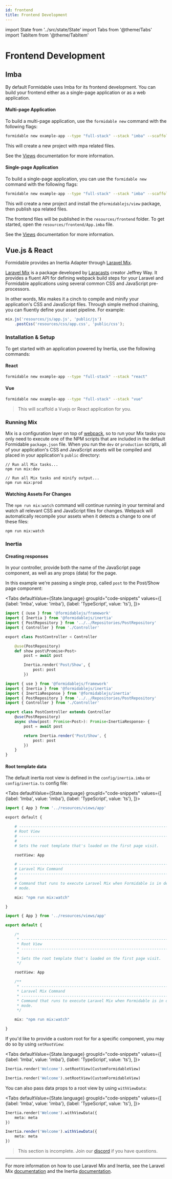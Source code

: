 ```yaml
---
id: frontend
title: Frontend Development
---
```


import State from '../src/state/State'
import Tabs from '@theme/Tabs'
import TabItem from '@theme/TabItem'

# Frontend Development

## Imba

By default Formidable uses Imba for its frontend development. You can build your frontend either as a single-page application or as a web application.

#### Multi-page Application

To build a multi-page application, use the `formidable new` command with the following flags:

```bash
formidable new example-app --type "full-stack" --stack "imba" --scaffolding "mpa"
```

This will create a new project with mpa related files.

See the [Views](/docs/views) documentation for more information.

#### Single-page Application

To build a single-page application, you can use the `formidable new` command with the following flags:

```bash
formidable new example-app --type "full-stack" --stack "imba" --scaffolding "spa"
```

This will create a new project and install the `@formidablejs/view` package, then publish spa related files.

The frontend files will be published in the `resources/frontend` folder.
To get started, open the `resources/frontend/App.imba` file.

See the [Views](/docs/views) documentation for more information.

## Vue.js & React

Formidable provides an Inertia Adapter through [Laravel Mix](https://github.com/JeffreyWay/laravel-mix).

[Laravel Mix](https://github.com/JeffreyWay/laravel-mix) is a package developed by [Laracasts](https://laracasts.com/) creator Jeffrey Way. It provides a fluent API for defining webpack build steps for your Laravel and Formidable applications using several common CSS and JavaScript pre-processors.

In other words, Mix makes it a cinch to compile and minify your application's CSS and JavaScript files. Through simple method chaining, you can fluently define your asset pipeline. For example:

```js title=webpack.mix.js
mix.js('resources/js/app.js', 'public/js')
    .postCss('resources/css/app.css', 'public/css');
```

### Installation & Setup

To get started with an application powered by Inertia, use the following commands:

#### React

```bash
formidable new example-app --type "full-stack" --stack "react"
```

#### Vue

```bash
formidable new example-app --type "full-stack" --stack "vue"
```

> This will scaffold a Vuejs or React application for you.

### Running Mix

Mix is a configuration layer on top of [webpack](https://webpack.js.org/), so to run your Mix tasks you only need to execute one of the NPM scripts that are included in the default Formidable `package.json` file. When you run the `dev` or `production` scripts, all of your application's CSS and JavaScript assets will be compiled and placed in your application's `public` directory:

```
// Run all Mix tasks...
npm run mix:dev

// Run all Mix tasks and minify output...
npm run mix:prod
```

#### Watching Assets For Changes

The `npm run mix:watch` command will continue running in your terminal and watch all relevant CSS and JavaScript files for changes. Webpack will automatically recompile your assets when it detects a change to one of these files:

```
npm run mix:watch
```

### Inertia

#### Creating responses

In your controller, provide both the name of the JavaScript page component, as well as any props (data) for the page.

In this example we're passing a single prop, called `post` to the Post/Show page component:

<Tabs
    defaultValue={State.language}
	groupId="code-snippets"
    values={[
        {label: 'Imba', value: 'imba'},
        {label: 'TypeScript', value: 'ts'},
    ]}>
<TabItem value="imba">

```py title=app/Http/Controllers/PostController.imba
import { @use } from '@formidablejs/framework'
import { Inertia } from '@formidablejs/inertia'
import { PostRepository } from '../../Repositories/PostRepository'
import { Controller } from './Controller'

export class PostController < Controller

	@use(PostRepository)
	def show post\Promise<Post>
		post = await post

		Inertia.render('Post/Show', {
			post: post
		})
```

</TabItem>
<TabItem value="ts">

```ts title=app/Http/Controllers/PostController.ts
import { use } from '@formidablejs/framework'
import { Inertia } from '@formidablejs/inertia'
import { InertiaResponse } from '@formidablejs/inertia'
import { PostRepository } from '../../Repositories/PostRepository'
import { Controller } from './Controller'

export class PostController extends Controller
	@use(PostRepository)
	async show(post: Promise<Post>): Promise<InertiaResponse> {
		post = await post

		return Inertia.render('Post/Show', {
			post: post
		})
	}
}
```

</TabItem>
</Tabs>

#### Root template data

The default inertia root view is defined in the `config/inertia.imba` or `config/inertia.ts` config file:

<Tabs
    defaultValue={State.language}
	groupId="code-snippets"
    values={[
        {label: 'Imba', value: 'imba'},
        {label: 'TypeScript', value: 'ts'},
    ]}>
<TabItem value="imba">

```py title=config/inertia.imba {11}
import { App } from '../resources/views/app'

export default {

	# --------------------------------------------------------------------------
	# Root View
	# --------------------------------------------------------------------------
	#
	# Sets the root template that's loaded on the first page visit.

	rootView: App

	# --------------------------------------------------------------------------
	# Laravel Mix Command
	# --------------------------------------------------------------------------
	#
	# Command that runs to execute Laravel Mix when Formidable is in development
	# mode.

	mix: "npm run mix:watch"

}
```

</TabItem>
<TabItem value="ts">

```ts title=config/inertia.ts {13}
import { App } from '../resources/views/app'

export default {

	/*
	 * --------------------------------------------------------------------------
	 * Root View
	 * --------------------------------------------------------------------------
	 *
	 * Sets the root template that's loaded on the first page visit.
	 */

	rootView: App

	/**
	 * --------------------------------------------------------------------------
	 * Laravel Mix Command
	 * --------------------------------------------------------------------------
	 * Command that runs to execute Laravel Mix when Formidable is in development
	 * mode.
	 */

	mix: "npm run mix:watch"

}
```

</TabItem>
</Tabs>

If you'd like to provide a custom root for for a specific component, you may do so by using `setRootView`:

<Tabs
    defaultValue={State.language}
	groupId="code-snippets"
    values={[
        {label: 'Imba', value: 'imba'},
        {label: 'TypeScript', value: 'ts'},
    ]}>
<TabItem value="imba">

```py
Inertia.render('Welcome').setRootView(CustomFormidableView)
```

</TabItem>
<TabItem value="ts">

```py
Inertia.render('Welcome').setRootView(CustomFormidableView)
```

</TabItem>
</Tabs>

You can also pass data props to a root view by using `withViewData`:

<Tabs
    defaultValue={State.language}
	groupId="code-snippets"
    values={[
        {label: 'Imba', value: 'imba'},
        {label: 'TypeScript', value: 'ts'},
    ]}>
<TabItem value="imba">

```py
Inertia.render('Welcome').withViewData({
	meta: meta
})
```

</TabItem>
<TabItem value="ts">

```ts
Inertia.render('Welcome').withViewData({
	meta: meta
})
```

</TabItem>
</Tabs>

> This section is incomplete. Join our [discord](https://discord.gg/QdXM7eV5Yj) if you have questions.

-----

For more information on how to use Laravel Mix and Inertia, see the Laravel Mix [documentation](https://laravel-mix.com/docs/6.0/installation) and the Inertia [documentation](https://inertiajs.com/).

